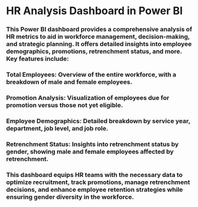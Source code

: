 
# HR Analysis Dashboard in Power BI


### This Power BI dashboard provides a comprehensive analysis of HR metrics to aid in workforce management, decision-making, and strategic planning. It offers detailed insights into employee demographics, promotions, retrenchment status, and more. Key features include:
### Total Employees: Overview of the entire workforce, with a breakdown of male and female employees.
### Promotion Analysis: Visualization of employees due for promotion versus those not yet eligible.
### Employee Demographics: Detailed breakdown by service year, department, job level, and job role.
### Retrenchment Status: Insights into retrenchment status by gender, showing male and female employees affected by retrenchment.
### This dashboard equips HR teams with the necessary data to optimize recruitment, track promotions, manage retrenchment decisions, and enhance employee retention strategies while ensuring gender diversity in the workforce.
